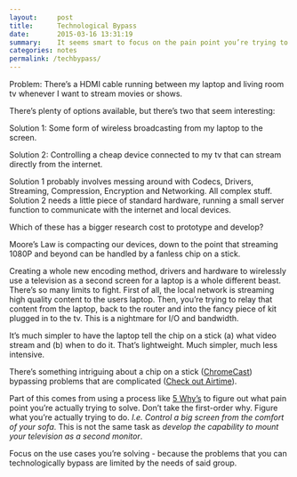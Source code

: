 ```yaml
---
layout:     post
title:      Technological Bypass
date:       2015-03-16 13:31:19
summary:    It seems smart to focus on the pain point you’re trying to solve, rather than the first-order technological problem at hand.
categories: notes
permalink: /techbypass/
---
```


Problem: There’s a HDMI cable running between my laptop and living room tv whenever I want to stream movies or shows.

There’s plenty of options available, but there’s two that seem interesting:

Solution 1: Some form of wireless broadcasting from my laptop to the screen.

Solution 2: Controlling a cheap device connected to my tv that can stream directly from the internet.

Solution 1 probably involves messing around with Codecs, Drivers, Streaming, Compression, Encryption and Networking. All complex stuff. Solution 2 needs a little piece of standard hardware, running a small server function to communicate with the internet and local devices.

Which of these has a bigger research cost to prototype and develop? 

Moore’s Law is compacting our devices, down to the point that streaming 1080P and beyond can be handled by a fanless chip on a stick.

Creating a whole new encoding method, drivers and hardware to wirelessly use a television as a second screen for a laptop is a whole different beast. There’s so many limits to fight. First of all, the local network is streaming high quality content to the users laptop. Then, you’re trying to relay that content from the laptop, back to the router and into the fancy piece of kit plugged in to the tv. This is a nightmare for I/O and bandwidth.

It’s much simpler to have the laptop tell the chip on a stick (a) what video stream and (b) when to do it. That’s lightweight. Much simpler, much less intensive.

There’s something intriguing about a chip on a stick ([ChromeCast](https://www.google.co.uk/chrome/devices/chromecast/)) bypassing problems that are complicated ([Check out Airtime](https://airtame.com/)).

Part of this comes from using a process like [5 Why’s](http://en.wikipedia.org/wiki/5_Whys) to figure out what pain point you’re actually trying to solve. Don’t take the first-order why. Figure what you’re actually trying to do. *I.e. Control a big screen from the comfort of your sofa*. This is not the same task as *develop the capability to mount your television as a second monitor*.

Focus on the use cases you’re solving - because the problems that you can technologically bypass are limited by the needs of said group.